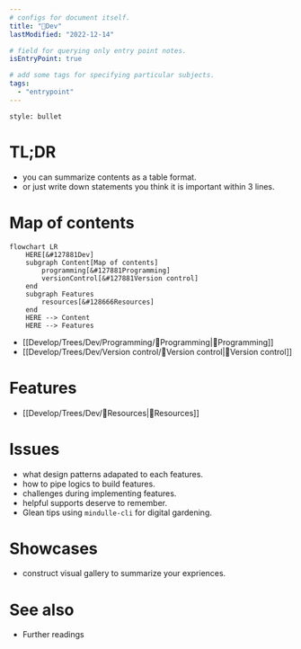 ```yaml
---
# configs for document itself.
title: "🎉Dev"
lastModified: "2022-12-14"

# field for querying only entry point notes.
isEntryPoint: true

# add some tags for specifying particular subjects.
tags:
  - "entrypoint"
---
```

```toc
style: bullet
```

# TL;DR
- you can summarize contents as a table format.
- or just write down statements you think it is important within 3 lines.


# Map of contents
```mermaid
flowchart LR
	HERE[&#127881Dev]
	subgraph Content[Map of contents]
		programming[&#127881Programming]
		versionControl[&#127881Version control]
	end
	subgraph Features
		resources[&#128666Resources]
	end
	HERE --> Content
	HERE --> Features
```
- [[Develop/Trees/Dev/Programming/🎉Programming|🎉Programming]]
- [[Develop/Trees/Dev/Version control/🎉Version control|🎉Version control]]

# Features
- [[Develop/Trees/Dev/🚚Resources|🚚Resources]]

# Issues
- what design patterns adapated to each features.
- how to pipe logics to build features.
- challenges during implementing features.
- helpful supports deserve to remember.
- Glean tips using `mindulle-cli` for digital gardening.

# Showcases
- construct visual gallery to summarize your expriences.

# See also
- Further readings
